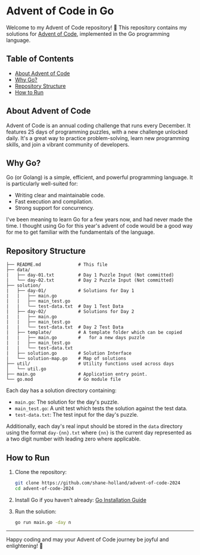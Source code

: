 # Advent of Code in Go

Welcome to my Advent of Code repository! 🎄 This repository contains my solutions for [Advent of Code](https://adventofcode.com/), implemented in the Go programming language.

## Table of Contents
- [About Advent of Code](#about-advent-of-code)
- [Why Go?](#why-go)
- [Repository Structure](#repository-structure)
- [How to Run](#how-to-run)

## About Advent of Code
Advent of Code is an annual coding challenge that runs every December. It features 25 days of programming puzzles, with a new challenge unlocked daily. It's a great way to practice problem-solving, learn new programming skills, and join a vibrant community of developers.

## Why Go?
Go (or Golang) is a simple, efficient, and powerful programming language. It is particularly well-suited for:
- Writing clear and maintainable code.
- Fast execution and compilation.
- Strong support for concurrency.

I've been meaning to learn Go for a few years now, and had never made the time.  I thought using Go for this year's advent of code would be a good way for me to get familiar with the fundamentals of the language.

## Repository Structure
```
├── README.md              # This file
├── data/
|   ├── day-01.txt         # Day 1 Puzzle Input (Not committed)
|   └── day-02.txt         # Day 2 Puzzle Input (Not committed)
├── solution/              
|   ├── day-01/            # Solutions for Day 1
|   |   ├── main.go
|   |   ├── main_test.go
|   |   └── test-data.txt  # Day 1 Test Data
|   ├── day-02/            # Solutions for Day 2
|   |   ├── main.go
|   |   ├── main_test.go 
|   |   └── test-data.txt  # Day 2 Test Data
|   ├── template/          # A template folder which can be copied 
|   |   ├── main.go        #   for a new days puzzle
|   |   ├── main_test.go
|   |   └── test-data.txt
|   ├── solution.go        # Solution Interface
|   └── solution-map.go    # Map of solutions
├── util/                  # Utility functions used across days
│   └── util.go
├── main.go                # Application entry point.
└── go.mod                 # Go module file
```

Each day has a solution directory containing:
- `main.go`: The solution for the day's puzzle.
- `main_test.go`: A unit test which tests the solution against the test data.
- `test-data.txt`: The test input for the day's puzzle.

Additionally, each day's real input should be stored in the `data` directory using the format `day-{nn}.txt` where `{nn}` is the current day represented as a two digit number with leading zero where applicable.

## How to Run
1. Clone the repository:
   ```bash
   git clone https://github.com/shane-holland/advent-of-code-2024
   cd advent-of-code-2024
   ```

2. Install Go if you haven't already: [Go Installation Guide](https://golang.org/doc/install)

3. Run the solution:
   ```bash
   go run main.go -day n 
   ```

---

Happy coding and may your Advent of Code journey be joyful and enlightening! 🎅
